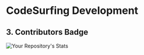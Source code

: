 # CodeSurfing Development


## 3. Contributors Badge
![Your Repository's Stats](https://contrib.rocks/image?repo=rioagungpurnomo/codesurfing)
